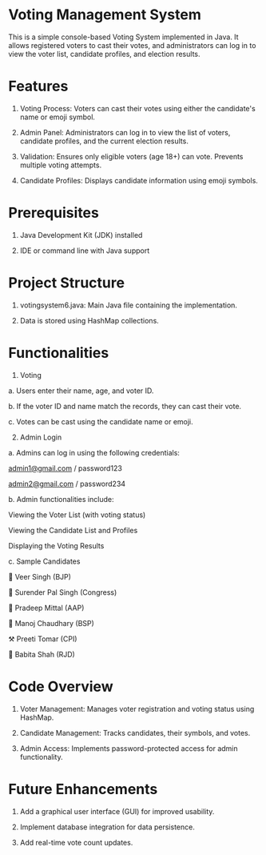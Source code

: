 # Voting Management System

This is a simple console-based Voting System implemented in Java. It allows registered voters to cast their votes, and administrators can log in to view the voter list, candidate profiles, and election results.

# Features

1. Voting Process: Voters can cast their votes using either the candidate's name or emoji symbol.

2. Admin Panel: Administrators can log in to view the list of voters, candidate profiles, and the current election results.

3. Validation: Ensures only eligible voters (age 18+) can vote. Prevents multiple voting attempts.

4. Candidate Profiles: Displays candidate information using emoji symbols.

# Prerequisites

1. Java Development Kit (JDK) installed

2. IDE or command line with Java support

# Project Structure

1. votingsystem6.java: Main Java file containing the implementation.

2. Data is stored using HashMap collections.

# Functionalities

1. Voting

  a. Users enter their name, age, and voter ID.

  b. If the voter ID and name match the records, they can cast their vote.

  c. Votes can be cast using the candidate name or emoji.

2. Admin Login

  a. Admins can log in using the following credentials:

   admin1@gmail.com / password123

   admin2@gmail.com / password234

  b. Admin functionalities include:

   Viewing the Voter List (with voting status)

   Viewing the Candidate List and Profiles

   Displaying the Voting Results

  c. Sample Candidates

  🪷 Veer Singh (BJP)

  🙏 Surender Pal Singh (Congress)

  🧹 Pradeep Mittal (AAP)

  🐘 Manoj Chaudhary (BSP)

  ⚒ Preeti Tomar (CPI)

  🏮 Babita Shah (RJD)

# Code Overview

1. Voter Management: Manages voter registration and voting status using HashMap.

2. Candidate Management: Tracks candidates, their symbols, and votes.

3. Admin Access: Implements password-protected access for admin functionality.

# Future Enhancements

1. Add a graphical user interface (GUI) for improved usability.

2. Implement database integration for data persistence.

3. Add real-time vote count updates.
